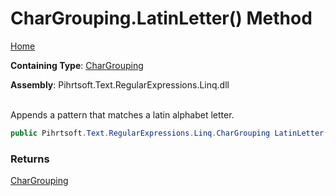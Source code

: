 # CharGrouping\.LatinLetter\(\) Method

[Home](../../../../../../README.md)

**Containing Type**: [CharGrouping](../README.md)

**Assembly**: Pihrtsoft\.Text\.RegularExpressions\.Linq\.dll

\
Appends a pattern that matches a latin alphabet letter\.

```csharp
public Pihrtsoft.Text.RegularExpressions.Linq.CharGrouping LatinLetter()
```

### Returns

[CharGrouping](../README.md)

